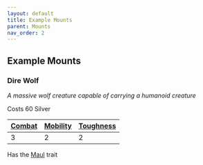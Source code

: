 ```yaml
---
layout: default
title: Example Mounts
parent: Mounts
nav_order: 2
---
```

## Example Mounts

### Dire Wolf
*A massive wolf creature capable of carrying a humanoid creature*

Costs 60 Silver

| [Combat](Mounts#Combat) | [Mobility](Mounts#Mobility) | [Toughness](Mounts#Toughness) |
| ----------------------- | --------------------------- | ----------------------------- |
| 3                       | 2                           | 2                             | 

Has the [Maul](Creature-Traits#Maul) trait